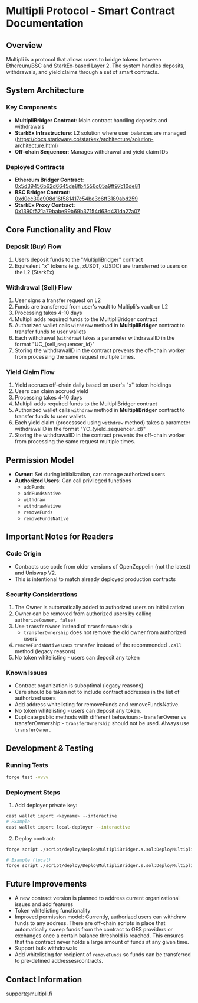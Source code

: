 # Multipli Protocol - Smart Contract Documentation

## Overview

Multipli is a protocol that allows users to bridge tokens between Ethereum/BSC and StarkEx-based Layer 2. The system handles deposits, withdrawals, and yield claims through a set of smart contracts.

## System Architecture

### Key Components

- **MultipliBridger Contract**: Main contract handling deposits and withdrawals
- **StarkEx Infrastructure**: L2 solution where user balances are managed (https://docs.starkware.co/starkex/architecture/solution-architecture.html)
- **Off-chain Sequencer**: Manages withdrawal and yield claim IDs

### Deployed Contracts

- **Ethereum Bridger Contract**: [0x5d39456b62d6645de8fb4556c05a9ff97c10de81](https://etherscan.io/address/0x5d39456b62d6645de8fb4556c05a9ff97c10de81)
- **BSC Bridger Contract**: [0xd0ec30e908d16f581417c54be3c6ff3189abd259](https://bscscan.com/address/0xd0ec30e908d16f581417c54be3c6ff3189abd259)
- **StarkEx Proxy Contract**: [0x1390f521a79babe99b69b37154d63d431da27a07](https://etherscan.io/address/0x1390f521a79babe99b69b37154d63d431da27a07)

## Core Functionality and Flow

### Deposit (Buy) Flow
1. Users deposit funds to the "MultipliBridger" contract
2. Equivalent "x" tokens (e.g., xUSDT, xUSDC) are transferred to users on the L2 (StarkEx)

### Withdrawal (Sell) Flow
1. User signs a transfer request on L2
2. Funds are transferred from user's vault to Multipli's vault on L2
3. Processing takes 4-10 days
4. Multipli adds required funds to the MultipliBridger contract
5. Authorized wallet calls `withdraw` method in **MultipliBridger** contract to transfer funds to user wallets
6. Each withdrawal (`withdraw`) takes a parameter withdrawalID in the format "UC_{sell_sequencer_id}"
7. Storing the withdrawalID in the contract prevents the off-chain worker from processing the same request multiple times.

### Yield Claim Flow
1. Yield accrues off-chain daily based on user's "x" token holdings
2. Users can claim accrued yield
3. Processing takes 4-10 days
4. Multipli adds required funds to the MultipliBridger contract
5. Authorized wallet calls `withdraw` method in **MultipliBridger** contract to transfer funds to user wallets
6. Each yield claim (processsed using `withdraw` method) takes a parameter withdrawalID in the format "YC_{yield_sequencer_id}"
7. Storing the withdrawalID in the contract prevents the off-chain worker from processing the same request multiple times.

## Permission Model

- **Owner**: Set during initialization, can manage authorized users
- **Authorized Users**: Can call privileged functions
  - `addFunds`
  - `addFundsNative`
  - `withdraw`
  - `withdrawNative`
  - `removeFunds`
  - `removeFundsNative`

## Important Notes for Readers


### Code Origin
- Contracts use code from older versions of OpenZeppelin (not the latest) and Uniswap V2.
- This is intentional to match already deployed production contracts

### Security Considerations
1. The Owner is automatically added to authorized users on initialization
2. Owner can be removed from authorized users by calling `authorize(owner, false)`
3. Use `transferOwner` instead of `transferOwnership`
   - `transferOwnership` does not remove the old owner from authorized users
4. `removeFundsNative` uses `transfer` instead of the recommended `.call` method (legacy reasons)
5. No token whitelisting - users can deposit any token


### Known Issues
- Contract organization is suboptimal (legacy reasons)
- Care should be taken not to include contract addresses in the list of authorized users
- Add address whitelisting for removeFunds and removeFundsNative.
- No token whitelisting - users can deposit any token. 
- Duplicate public methods with different behaviours:- transferOwner vs transferOwnership:- `transferOwnership` should not be used. Always use `transferOwner`.

## Development & Testing

### Running Tests
```bash
forge test -vvvv
```

### Deployment Steps
1. Add deployer private key:
```bash
cast wallet import <keyname> --interactive
# Example
cast wallet import local-deployer --interactive
```

2. Deploy contract:
```bash
forge script ./script/deploy/DeployMultipliBridger.s.sol:DeployMultipliBridger --rpc-url <network> --account <account_name> --sender <sender_address> --broadcast -vvvv

# Example (local)
forge script ./script/deploy/DeployMultipliBridger.s.sol:DeployMultipliBridger --rpc-url http://localhost:8545 --account local-deployer --sender 0xf39fd6e51aad88f6f4ce6ab8827279cfffb92266 --broadcast -vvvv
```

## Future Improvements
- A new contract version is planned to address current organizational issues and add features
- Token whitelisting functionality
- Improved permission model: Currently, authorized users can withdraw funds to any address. There are off-chain scripts in place that automatically sweep funds from the contract to OES providers or exchanges once a certain balance threshold is reached. This ensures that the contract never holds a large amount of funds at any given time.
- Support bulk withdrawals
- Add whitelisting for recipient of `removeFunds` so funds can be transferred to pre-defined addresses/contracts. 

## Contact Information
support@multipli.fi
